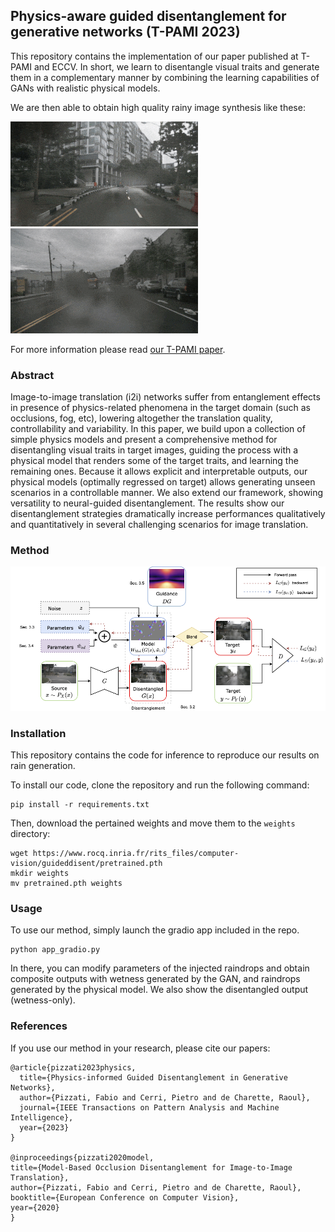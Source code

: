 ## Physics-aware guided disentanglement for generative networks (T-PAMI 2023)

This repository contains the implementation of our paper published at T-PAMI and ECCV. In short, we learn to disentangle visual traits and generate them in a complementary manner by combining the learning capabilities of GANs with realistic physical models.

We are then able to obtain high quality rainy image synthesis like these:

![Example 1](res/example_1.gif)
![Example 2](res/example_2.gif)

For more information please read [our T-PAMI paper](https://ieeexplore.ieee.org/abstract/document/10070869).

### Abstract

Image-to-image translation (i2i) networks suffer from entanglement effects in presence of physics-related phenomena in the target domain (such as occlusions, fog, etc), lowering altogether the translation quality, controllability and variability. In this paper, we build upon a collection of simple physics models and present a comprehensive method for disentangling visual traits in target images, guiding the process with a physical model that renders some of the target traits, and learning the remaining ones. Because it allows explicit and interpretable outputs, our physical models (optimally regressed on target) allows generating unseen scenarios in a controllable manner. We also extend our framework, showing versatility to neural-guided disentanglement. The results show our disentanglement strategies dramatically increase performances qualitatively and quantitatively in several challenging scenarios for image translation.

### Method

![Example 1](res/pipeline_journal.png)

### Installation

This repository contains the code for inference to reproduce our results on rain generation.

To install our code, clone the repository and run the following command:

```
pip install -r requirements.txt
```

Then, download the pertained weights and move them to the `weights` directory:

```
wget https://www.rocq.inria.fr/rits_files/computer-vision/guideddisent/pretrained.pth
mkdir weights
mv pretrained.pth weights
```

### Usage

To use our method, simply launch the gradio app included in the repo.

```
python app_gradio.py
```

In there, you can modify parameters of the injected raindrops and obtain composite outputs with wetness generated by the GAN, and raindrops generated by the physical model. We also show the disentangled output (wetness-only).

### References

If you use our method in your research, please cite our papers:

```
@article{pizzati2023physics,
  title={Physics-informed Guided Disentanglement in Generative Networks},
  author={Pizzati, Fabio and Cerri, Pietro and de Charette, Raoul},
  journal={IEEE Transactions on Pattern Analysis and Machine Intelligence},
  year={2023}
}

@inproceedings{pizzati2020model,
title={Model-Based Occlusion Disentanglement for Image-to-Image Translation},
author={Pizzati, Fabio and Cerri, Pietro and de Charette, Raoul},
booktitle={European Conference on Computer Vision},
year={2020}
}

```
